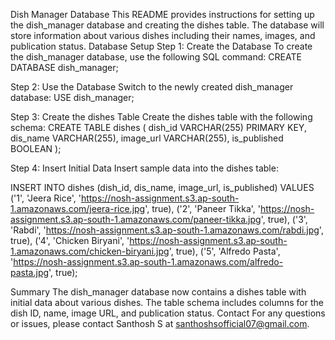 Dish Manager Database
This README provides instructions for setting up the dish_manager database and creating the dishes table. The database will store information about various dishes including their names, images, and publication status.
Database Setup
Step 1: Create the Database
To create the dish_manager database, use the following SQL command:
CREATE DATABASE dish_manager;

Step 2: Use the Database
Switch to the newly created dish_manager database:
USE dish_manager;

Step 3: Create the dishes Table
Create the dishes table with the following schema:
CREATE TABLE dishes (
  dish_id VARCHAR(255) PRIMARY KEY,
  dis_name VARCHAR(255),
  image_url VARCHAR(255),
  is_published BOOLEAN
);

Step 4: Insert Initial Data
Insert sample data into the dishes table:

INSERT INTO dishes (dish_id, dis_name, image_url, is_published) VALUES
('1', 'Jeera Rice', 'https://nosh-assignment.s3.ap-south-1.amazonaws.com/jeera-rice.jpg', true),
('2', 'Paneer Tikka', 'https://nosh-assignment.s3.ap-south-1.amazonaws.com/paneer-tikka.jpg', true),
('3', 'Rabdi', 'https://nosh-assignment.s3.ap-south-1.amazonaws.com/rabdi.jpg', true),
('4', 'Chicken Biryani', 'https://nosh-assignment.s3.ap-south-1.amazonaws.com/chicken-biryani.jpg', true),
('5', 'Alfredo Pasta', 'https://nosh-assignment.s3.ap-south-1.amazonaws.com/alfredo-pasta.jpg', true);

Summary
The dish_manager database now contains a dishes table with initial data about various dishes. The table schema includes columns for the dish ID, name, image URL, and publication status.
Contact
For any questions or issues, please contact Santhosh S at santhoshsofficial07@gmail.com.


